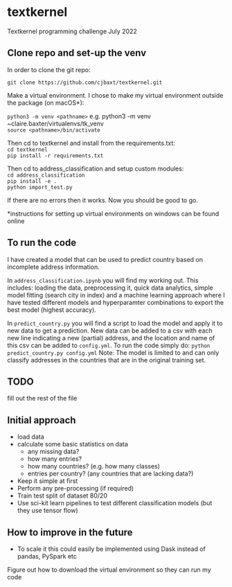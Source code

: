 # textkernel
Textkernel programming challenge July 2022

## Clone repo and set-up the venv 

In order to clone the git repo:

```git clone https://github.com/cjbaxt/textkernel.git```

Make a virtual environment. I chose to make my virtual environment outside the package (on macOS*):

```python3 -m venv <pathname>``` e.g. python3 -m venv ~claire.baxter/virtualenvs/tk_venv  
```source <pathname>/bin/activate```

Then cd to textkernel and install from the requirements.txt:  
```cd textkernel```  
```pip install -r requirements.txt```  

Then cd to address_classification and setup custom modules:  
```cd address_classification```  
```pip install -e .```  
```python import_test.py```

If there are no errors then it works. Now you should be good to go.

*instructions for setting up virtual environments on windows can be found online

## To run the code 

I have created a model that can be used to predict country based on incomplete address information.   

In `address_classification.ipynb` you will find my working out. This includes: loading the data, preprocessing it, 
quick data analytics, simple model fitting (search city in index) and a machine learning approach where I have tested 
different models and hyperparamter combinations to export the best model (highest accuracy). 

In `predict_country.py` you will find a script to load the model and apply it to new data to get a prediction. New data
can be added to a csv with each new line indicating a new (partial) address, and the location and name of this csv can 
be added to `config.yml`. To run the code simply do: 
```python predict_country.py config.yml```
Note: The model is limited to and can only classify addresses in the countries that are in the original training set. 

## TODO 
fill out the rest of the file

## Initial approach 
- load data 
- calculate some basic statistics on data
  - any missing data?
  - how many entries?
  - how many countries? (e.g. how many classes)
  - entries per country? (any countries that are lacking data?)
- Keep it simple at first
- Perform any pre-processing (if required)
- Train test split of dataset 80/20
- Use sci-kit learn pipelines to test different classification models (but they use tensor flow)


## How to improve in the future
- To scale it this could easily be implemented using Dask instead of pandas, PySpark etc


Figure out how to download the virtual environment so they can run my code 
